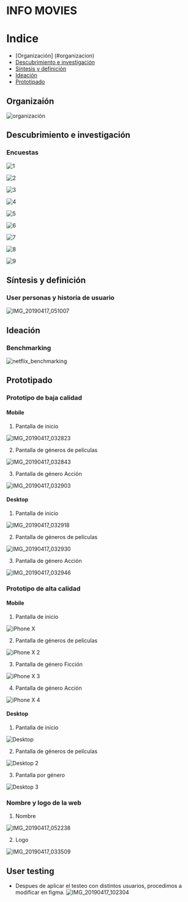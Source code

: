 # INFO MOVIES

# Indice
* [Organización] (#organizacion)
* [Descubrimiento e investigación](#descubrimiento-e-investigacion)
* [Síntesis y definición](#sintesis-y-definicion)
* [Ideación](#ideacion)
* [Prototipado](#prototipado)

## Organizaión

![organización](https://user-images.githubusercontent.com/47751532/56301615-d0590c80-60fd-11e9-82eb-d4955a297f66.PNG)

## Descubrimiento e investigación

### Encuestas

![1](https://user-images.githubusercontent.com/47751532/56278468-e8b03380-60cb-11e9-9ea4-7f3073fab21d.PNG)

![2](https://user-images.githubusercontent.com/47751532/56278469-e8b03380-60cb-11e9-88b0-3c87183159d2.PNG)

![3](https://user-images.githubusercontent.com/47751532/56278470-e8b03380-60cb-11e9-9c7d-31f13af7d43b.PNG)

![4](https://user-images.githubusercontent.com/47751532/56278472-e8b03380-60cb-11e9-803a-4c108302d1d9.PNG)

![5](https://user-images.githubusercontent.com/47751532/56278473-e948ca00-60cb-11e9-82c8-7afc8f37612e.PNG)

![6](https://user-images.githubusercontent.com/47751532/56278474-e948ca00-60cb-11e9-8465-994226fcfb50.PNG)

![7](https://user-images.githubusercontent.com/47751532/56278475-e948ca00-60cb-11e9-80a4-1d7a202de045.PNG)

![8](https://user-images.githubusercontent.com/47751532/56278476-e948ca00-60cb-11e9-84a5-ebc73b099468.PNG)

![9](https://user-images.githubusercontent.com/47751532/56278477-e948ca00-60cb-11e9-8798-c1a2ac7a49ee.PNG)

## Síntesis y definición

### User personas y historia de usuario

![IMG_20190417_051007](https://user-images.githubusercontent.com/47751532/56280148-3a0df200-60cf-11e9-8684-cd4b3d8016f9.jpg)

## Ideación

### Benchmarking

![netflix_benchmarking](https://user-images.githubusercontent.com/47751532/56280544-07b0c480-60d0-11e9-9c10-451699b23a96.jpg)

## Prototipado

### Prototipo de baja calidad

#### Mobile
1. Pantalla de inicio

![IMG_20190417_032823](https://user-images.githubusercontent.com/47751532/56275072-9ec44f00-60c5-11e9-8dc2-9d8e2958a9eb.jpg)

2. Pantalla de géneros de películas

![IMG_20190417_032843](https://user-images.githubusercontent.com/47751532/56275084-a552c680-60c5-11e9-9776-7c3bf53571af.jpg)

3. Pantalla de género Acción

![IMG_20190417_032903](https://user-images.githubusercontent.com/47751532/56275093-a84db700-60c5-11e9-88ff-8611514784ad.jpg)

#### Desktop

1. Pantalla de inicio

![IMG_20190417_032918](https://user-images.githubusercontent.com/47751532/56275100-ab48a780-60c5-11e9-8989-7990f68f3a29.jpg)

2. Pantalla de géneros de películas

![IMG_20190417_032930](https://user-images.githubusercontent.com/47751532/56275108-aedc2e80-60c5-11e9-8a45-bc79e5ab679f.jpg)

3. Pantalla de género Acción

![IMG_20190417_032946](https://user-images.githubusercontent.com/47751532/56275139-b4397900-60c5-11e9-9d51-d1a4d5fd78b2.jpg)

### Prototipo de alta calidad

#### Mobile
1. Pantalla de inicio

![iPhone X](https://user-images.githubusercontent.com/47751532/56274732-ebf3f100-60c4-11e9-982e-75207ee06532.jpg)


2. Pantalla de géneros de películas

![iPhone X 2](https://user-images.githubusercontent.com/47751532/56273889-4ee48880-60c3-11e9-8a60-3d563dd62c3c.jpg)

3. Pantalla de género Ficción

![iPhone X 3](https://user-images.githubusercontent.com/47751532/56273903-586df080-60c3-11e9-97cb-e870806bc3e9.jpg)

4. Pantalla de género Acción

![iPhone X 4](https://user-images.githubusercontent.com/47751532/56273937-67ed3980-60c3-11e9-9946-9020ac7cbec2.jpg)

#### Desktop

1. Pantalla de inicio

![Desktop](https://user-images.githubusercontent.com/47751532/56273852-3a07f500-60c3-11e9-8ab9-41e8bdd27ae6.jpg)

2. Pantalla de géneros de películas

![Desktop 2](https://user-images.githubusercontent.com/47751532/56273863-3ffdd600-60c3-11e9-9d60-5ac2feb02c32.jpg)

3. Pantalla por género

![Desktop 3](https://user-images.githubusercontent.com/47751532/56273868-42603000-60c3-11e9-958a-4c922c2d8fb7.jpg)

### Nombre y logo de la web

1. Nombre

![IMG_20190417_052238](https://user-images.githubusercontent.com/47751532/56280962-03d17200-60d1-11e9-946d-2afd53f6ae3f.jpg)

2. Logo

![IMG_20190417_033509](https://user-images.githubusercontent.com/47751532/56281065-485d0d80-60d1-11e9-8ca6-fa45e769aa30.jpg)

## User testing

* Despues de aplicar el testeo con distintos usuarios, procedimos a modificar en figma.
![IMG_20190417_102304](https://user-images.githubusercontent.com/47751532/56300161-0e086600-60fb-11e9-877d-3031a9985b86.jpg)




